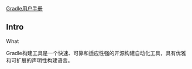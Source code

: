 [Gradle用户手册](https://docs.gradle.org/current/userguide/userguide.html)



## Intro

What

Gradle构建工具是一个快速、可靠和适应性强的开源构建自动化工具，具有优雅和可扩展的声明性构建语言。